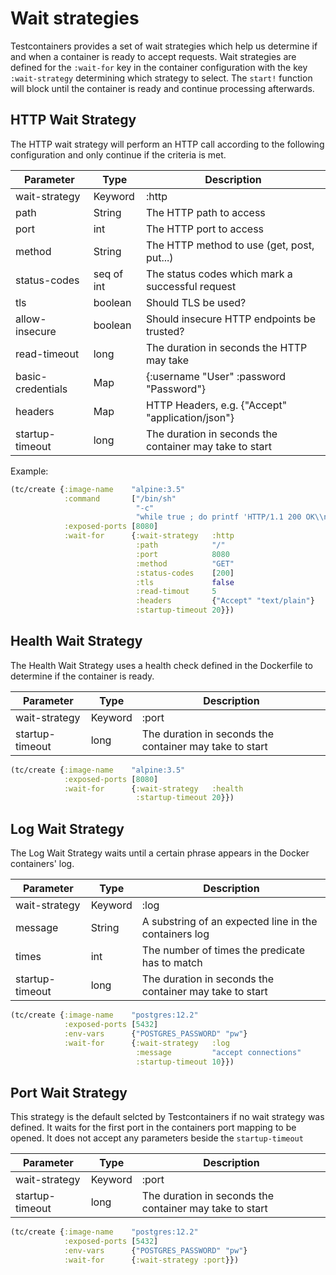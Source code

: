 # Wait strategies

Testcontainers provides a set of wait strategies which help us determine if and when a container is ready to accept
requests. Wait strategies are defined for the `:wait-for` key in the container configuration with the
key `:wait-strategy` determining which strategy to select. The `start!` function will block until the container is ready
and continue processing afterwards.

## HTTP Wait Strategy

The HTTP wait strategy will perform an HTTP call according to the following configuration and only continue if the
criteria is met.

| Parameter         | Type       | Description                                             |
|-------------------|------------|---------------------------------------------------------|
| wait-strategy     | Keyword    | :http                                                   |
| path              | String     | The HTTP path to access                                 |
| port              | int        | The HTTP port to access                                 |
| method            | String     | The HTTP method to use (get, post, put...)              |
| status-codes      | seq of int | The status codes which mark a successful request        |
| tls               | boolean    | Should TLS be used?                                     |
| allow-insecure    | boolean    | Should insecure HTTP endpoints be trusted?              |
| read-timeout      | long       | The duration in seconds the HTTP may take               |
| basic-credentials | Map        | {:username "User" :password "Password"}                 |
| headers           | Map        | HTTP Headers, e.g. {"Accept" "application/json"}        |
| startup-timeout   | long       | The duration in seconds the container may take to start |

Example:

```clojure
(tc/create {:image-name    "alpine:3.5"
            :command       ["/bin/sh"
                            "-c"
                            "while true ; do printf 'HTTP/1.1 200 OK\\n\\nyay' | nc -l -p 8080; done"]
            :exposed-ports [8080]
            :wait-for      {:wait-strategy   :http
                            :path            "/"
                            :port            8080
                            :method          "GET"
                            :status-codes    [200]
                            :tls             false
                            :read-timout     5
                            :headers         {"Accept" "text/plain"}
                            :startup-timeout 20}})
```

## Health Wait Strategy

The Health Wait Strategy uses a health check defined in the Dockerfile to determine if the container is ready.

| Parameter       | Type    | Description                                             |
|-----------------|---------|---------------------------------------------------------|
| wait-strategy   | Keyword | :port                                                   |
| startup-timeout | long    | The duration in seconds the container may take to start |

```clojure
(tc/create {:image-name    "alpine:3.5"
            :exposed-ports [8080]
            :wait-for      {:wait-strategy   :health
                            :startup-timeout 20}})
```

## Log Wait Strategy

The Log Wait Strategy waits until a certain phrase appears in the Docker containers' log.

| Parameter       | Type    | Description                                             |
|-----------------|---------|---------------------------------------------------------|
| wait-strategy   | Keyword | :log                                                    |
| message         | String  | A substring of an expected line in the containers log   |
| times           | int     | The number of times the predicate has to match          |
| startup-timeout | long    | The duration in seconds the container may take to start |

```clojure
(tc/create {:image-name    "postgres:12.2"
            :exposed-ports [5432]
            :env-vars      {"POSTGRES_PASSWORD" "pw"}
            :wait-for      {:wait-strategy   :log
                            :message         "accept connections"
                            :startup-timeout 10}})
```

## Port Wait Strategy

This strategy is the default selcted by Testcontainers if no wait strategy was defined. It waits for the first port in
the containers port mapping to be opened. It does not accept any parameters beside the `startup-timeout`

| Parameter       | Type    | Description                                             |
|-----------------|---------|---------------------------------------------------------|
| wait-strategy   | Keyword | :port                                                   |
| startup-timeout | long    | The duration in seconds the container may take to start |

```clojure
(tc/create {:image-name    "postgres:12.2"
            :exposed-ports [5432]
            :env-vars      {"POSTGRES_PASSWORD" "pw"}
            :wait-for      {:wait-strategy :port}})
```